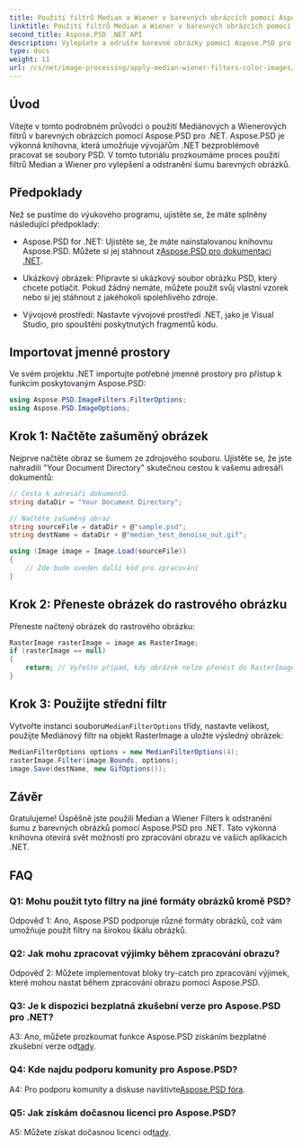 ```yaml
---
title: Použití filtrů Median a Wiener v barevných obrázcích pomocí Aspose.PSD pro .NET
linktitle: Použití filtrů Median a Wiener v barevných obrázcích pomocí Aspose.PSD pro .NET
second_title: Aspose.PSD .NET API
description: Vylepšete a odrušte barevné obrázky pomocí Aspose.PSD pro .NET pomocí filtrů Median a Wiener. Návod krok za krokem pro bezproblémové zpracování obrazu.
type: docs
weight: 11
url: /cs/net/image-processing/apply-median-wiener-filters-color-images/
---
```

## Úvod

Vítejte v tomto podrobném průvodci o použití Mediánových a Wienerových filtrů v barevných obrázcích pomocí Aspose.PSD pro .NET. Aspose.PSD je výkonná knihovna, která umožňuje vývojářům .NET bezproblémově pracovat se soubory PSD. V tomto tutoriálu prozkoumáme proces použití filtrů Median a Wiener pro vylepšení a odstranění šumu barevných obrázků.

## Předpoklady

Než se pustíme do výukového programu, ujistěte se, že máte splněny následující předpoklady:

-  Aspose.PSD for .NET: Ujistěte se, že máte nainstalovanou knihovnu Aspose.PSD. Můžete si jej stáhnout z[Aspose.PSD pro dokumentaci .NET](https://reference.aspose.com/psd/net/).

- Ukázkový obrázek: Připravte si ukázkový soubor obrázku PSD, který chcete potlačit. Pokud žádný nemáte, můžete použít svůj vlastní vzorek nebo si jej stáhnout z jakéhokoli spolehlivého zdroje.

- Vývojové prostředí: Nastavte vývojové prostředí .NET, jako je Visual Studio, pro spouštění poskytnutých fragmentů kódu.

## Importovat jmenné prostory

Ve svém projektu .NET importujte potřebné jmenné prostory pro přístup k funkcím poskytovaným Aspose.PSD:

```csharp
using Aspose.PSD.ImageFilters.FilterOptions;
using Aspose.PSD.ImageOptions;
```

## Krok 1: Načtěte zašuměný obrázek

Nejprve načtěte obraz se šumem ze zdrojového souboru. Ujistěte se, že jste nahradili "Your Document Directory" skutečnou cestou k vašemu adresáři dokumentů:

```csharp
// Cesta k adresáři dokumentů.
string dataDir = "Your Document Directory";

// Načtěte zašuměný obraz
string sourceFile = dataDir + @"sample.psd";
string destName = dataDir + @"median_test_denoise_out.gif";

using (Image image = Image.Load(sourceFile))
{
    // Zde bude uveden další kód pro zpracování
}
```

## Krok 2: Přeneste obrázek do rastrového obrázku

Přeneste načtený obrázek do rastrového obrázku:

```csharp
RasterImage rasterImage = image as RasterImage;
if (rasterImage == null)
{
    return; // Vyřešte případ, kdy obrázek nelze přenést do RasterImage
}
```

## Krok 3: Použijte střední filtr

 Vytvořte instanci souboru`MedianFilterOptions` třídy, nastavte velikost, použijte Mediánový filtr na objekt RasterImage a uložte výsledný obrázek:

```csharp
MedianFilterOptions options = new MedianFilterOptions(4);
rasterImage.Filter(image.Bounds, options);
image.Save(destName, new GifOptions());
```

## Závěr

Gratulujeme! Úspěšně jste použili Median a Wiener Filters k odstranění šumu z barevných obrázků pomocí Aspose.PSD pro .NET. Tato výkonná knihovna otevírá svět možností pro zpracování obrazu ve vašich aplikacích .NET.

## FAQ

### Q1: Mohu použít tyto filtry na jiné formáty obrázků kromě PSD?

Odpověď 1: Ano, Aspose.PSD podporuje různé formáty obrázků, což vám umožňuje použít filtry na širokou škálu obrázků.

### Q2: Jak mohu zpracovat výjimky během zpracování obrazu?

Odpověď 2: Můžete implementovat bloky try-catch pro zpracování výjimek, které mohou nastat během zpracování obrazu pomocí Aspose.PSD.

### Q3: Je k dispozici bezplatná zkušební verze pro Aspose.PSD pro .NET?

 A3: Ano, můžete prozkoumat funkce Aspose.PSD získáním bezplatné zkušební verze od[tady](https://releases.aspose.com/).

### Q4: Kde najdu podporu komunity pro Aspose.PSD?

 A4: Pro podporu komunity a diskuse navštivte[Aspose.PSD fóra](https://forum.aspose.com/c/psd/34).

### Q5: Jak získám dočasnou licenci pro Aspose.PSD?

 A5: Můžete získat dočasnou licenci od[tady](https://purchase.aspose.com/temporary-license/).
